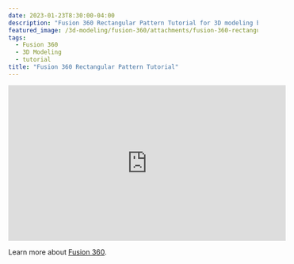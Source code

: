 ```yaml
---
date: 2023-01-23T8:30:00-04:00
description: "Fusion 360 Rectangular Pattern Tutorial for 3D modeling beginners"
featured_image: /3d-modeling/fusion-360/attachments/fusion-360-rectangular-pattern-tutorial/fusion-360-rectangular-pattern-title.jpg
tags:
  - Fusion 360
  - 3D Modeling
  - tutorial
title: "Fusion 360 Rectangular Pattern Tutorial"
---
```


<div class="iframe-16-9-container">
<iframe class="youTubeIframe" width="560" height="315" src="https://www.youtube.com/embed/Y0nYNZvL0EA?rel=0" title="YouTube video player" frameborder="0" allow="accelerometer; autoplay; clipboard-write; encrypted-media; gyroscope; picture-in-picture; web-share" allowfullscreen></iframe>
</div>

Learn more about [Fusion 360](fusion-360.md).
